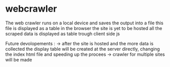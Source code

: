 # webcrawler
The web crawler runs on a local device and saves the output into a file 
this file is displayed as a table in the browser the site is yet to be hosted 
all the scraped data is displayed as table trough client side js 

Future devolopements :
-> after the site is hosted and the more data is collected the display table will be created at the server directly, changing the index html file and speeding up the procees
-> crawler for multiple sites will be made  
